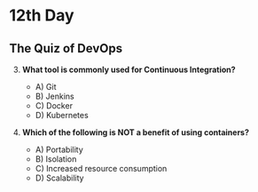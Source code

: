 # 12th Day

## The Quiz of DevOps



3. **What tool is commonly used for Continuous Integration?**
   - A) Git
   - B) Jenkins
   - C) Docker
   - D) Kubernetes

4. **Which of the following is NOT a benefit of using containers?**
   - A) Portability
   - B) Isolation
   - C) Increased resource consumption
   - D) Scalability



